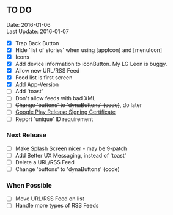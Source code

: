 ## TO DO ##
Date: 2016-01-06<br>
Last Update: 2016-01-07

- [X] Trap Back Button
- [X] Hide 'list of stories' when using [appIcon] and [menuIcon]
- [X] Icons
- [X] Add device information to iconButton. My LG Leon is buggy.
- [X] Allow new URL/RSS Feed
- [X] Feed list is first screen
- [X] Add App-Version
- [ ] Add 'toast'
- [ ] Don't allow feeds with bad XML
- [ ] ~~Change 'buttons' to 'dynaButtons' (code)~~, do later
- [ ] [Google Play Release Signing Certificate](http://developer.android.com/tools/publishing/app-signing.html#signing-manually)
- [ ] Report 'unique' ID requirement

### Next Release ###

- [ ] Make Splash Screen nicer - may be 9-patch
- [ ] Add Better UX Messaging, instead of 'toast'
- [ ] Delete a URL/RSS Feed
- [ ] Change 'buttons' to 'dynaButtons' (code)

### When Possible ###

- [ ] Move URL/RSS Feed on list
- [ ] Handle more types of RSS Feeds
